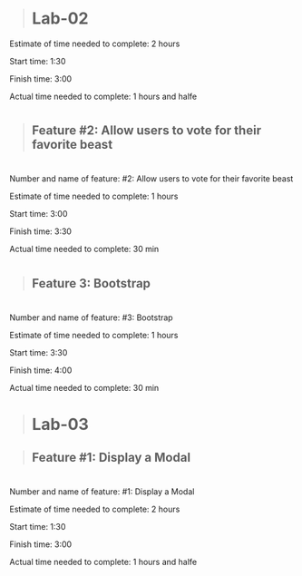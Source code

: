 ># Lab-02

Estimate of time needed to complete: 2 hours

Start time: 1:30

Finish time: 3:00

Actual time needed to complete: 1 hours and halfe



#
>## Feature #2: Allow users to vote for their favorite beast
#
Number and name of feature: #2: Allow users to vote for their favorite beast

Estimate of time needed to complete: 1 hours

Start time: 3:00

Finish time: 3:30

Actual time needed to complete: 30 min

#
>## Feature 3: Bootstrap
#
Number and name of feature: #3: Bootstrap

Estimate of time needed to complete: 1 hours

Start time: 3:30

Finish time: 4:00

Actual time needed to complete: 30 min
#
># Lab-03

>## Feature #1: Display a Modal
#
Number and name of feature: #1: Display a Modal

Estimate of time needed to complete: 2 hours

Start time: 1:30

Finish time: 3:00

Actual time needed to complete: 1 hours and halfe

